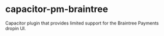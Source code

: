 # capacitor-pm-braintree
Capacitor plugin that provides limited support for the Braintree Payments dropin UI.

 
